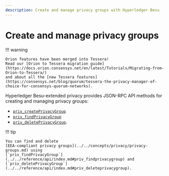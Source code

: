 ```yaml
---
description: Create and manage privacy groups with Hyperledger Besu
---
```


# Create and manage privacy groups

!!! warning

    Orion features have been merged into Tessera!
    Read our [Orion to Tessera migration guide](https://docs.orion.consensys.net/en/latest/Tutorials/Migrating-from-Orion-to-Tessera/)
    and about all the [new Tessera features](https://consensys.net/blog/quorum/tessera-the-privacy-manager-of-choice-for-consensys-quorum-networks).

Hyperledger Besu-extended privacy provides JSON-RPC API methods for creating and managing privacy
groups:

* [`priv_createPrivacyGroup`](../../reference/api/index.md#priv_createprivacygroup)
* [`priv_findPrivacyGroup`](../../reference/api/index.md#priv_findprivacygroup)
* [`priv_deletePrivacyGroup`](../../reference/api/index.md#priv_deleteprivacygroup).

!!! tip

    You can find and delete
    [EEA-compliant privacy groups](../../concepts/privacy/privacy-groups.md) using
    [`priv_findPrivacyGroup`](../../reference/api/index.md#priv_findprivacygroup) and
    [`priv_deletePrivacyGroup`](../../reference/api/index.md#priv_deleteprivacygroup).
